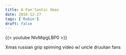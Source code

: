 ```yaml
---
title: A Fan'tastic Xmas
date: 2016-12-27
tags: ['Robin']
draft: false
---
```

{{< youtube NlvMqigLBP0 >}}

<p>Xmas russian grip spinning video w/ uncle druulian fans</p>
